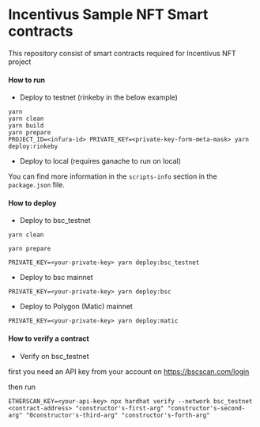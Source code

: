 # Incentivus Sample NFT Smart contracts

This repository consist of smart contracts required for Incentivus NFT project

#### How to run

-   Deploy to testnet (rinkeby in the below example)

```
yarn 
yarn clean
yarn build
yarn prepare
PROJECT_ID=<infura-id> PRIVATE_KEY=<private-key-form-meta-mask> yarn deploy:rinkeby
```

-   Deploy to local (requires ganache to run on local)


You can find more information in the `scripts-info` section in the `package.json` file.


#### How to deploy

-   Deploy to bsc_testnet

```
yarn clean

yarn prepare

PRIVATE_KEY=<your-private-key> yarn deploy:bsc_testnet
```

-   Deploy to bsc mainnet


```
PRIVATE_KEY=<your-private-key> yarn deploy:bsc
```

-   Deploy to Polygon (Matic) mainnet


```
PRIVATE_KEY=<your-private-key> yarn deploy:matic
```


#### How to verify a contract

- Verify on bsc_testnet

first you need an API key from your account on https://bscscan.com/login

then run 

```
ETHERSCAN_KEY=<your-api-key> npx hardhat verify --network bsc_testnet <contract-address> "constructor's-first-arg" "constructor's-second-arg" "0constructor's-third-arg" "constructor's-forth-arg"
```
